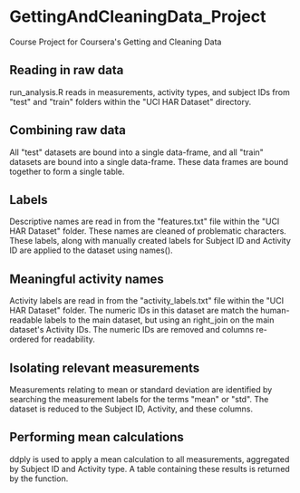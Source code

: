 # GettingAndCleaningData_Project
Course Project for Coursera's Getting and Cleaning Data

## Reading in raw data
run_analysis.R reads in  measurements, activity types, and subject IDs from "test" and "train" folders within the "UCI HAR Dataset" directory.

## Combining raw data
All "test" datasets are bound into a single data-frame, and all "train" datasets are bound into a single data-frame. These data frames are bound together to form a single table.

## Labels
Descriptive names are read in from the "features.txt" file within the "UCI HAR Dataset" folder. These names are cleaned of problematic characters. These labels, along with manually created labels for Subject ID and Activity ID are applied to the dataset using names().

## Meaningful activity names
Activity labels are read in from the "activity_labels.txt" file within the "UCI HAR Dataset" folder. The numeric IDs in this dataset are match the human-readable labels to the main dataset, but using an right_join on the main dataset's Activity IDs. The numeric IDs are removed and columns re-ordered for readability.

## Isolating relevant measurements
Measurements relating to mean or standard deviation are identified by searching the measurement labels for the terms "mean" or "std". The dataset is reduced to the Subject ID, Activity, and these columns.

## Performing mean calculations
ddply is used to apply a mean calculation to all measurements, aggregated by Subject ID and Activity type. A table containing these results is returned by the function.

